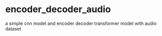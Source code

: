 # encoder_decoder_audio
a simple cnn model and encoder decoder transformer model with audio dataset
